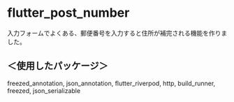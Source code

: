 # flutter_post_number

入力フォームでよくある、郵便番号を入力すると住所が補完される機能を作りました。

## ＜使用したパッケージ＞
freezed_annotation,
json_annotation, 
flutter_riverpod, 
http, 
build_runner, 
freezed, 
json_serializable
